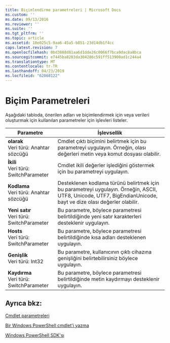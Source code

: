 ```yaml
---
title: Biçimlendirme parametreleri | Microsoft Docs
ms.custom: ''
ms.date: 09/13/2016
ms.reviewer: ''
ms.suite: ''
ms.tgt_pltfrm: ''
ms.topic: article
ms.assetid: 10e025c5-9aa6-45a5-b851-23d14db1f4cc
caps.latest.revision: 7
ms.openlocfilehash: 0bd3888d81aa6d1dde26c0066f7bca9dac8a8bca
ms.sourcegitcommit: e7445ba8203da304286c591ff513900ad1c244a4
ms.translationtype: MT
ms.contentlocale: tr-TR
ms.lasthandoff: 04/23/2019
ms.locfileid: "62068122"
---
```

# <a name="format-parameters"></a>Biçim Parametreleri

Aşağıdaki tabloda, önerilen adları ve biçimlendirmek için veya verileri oluşturmak için kullanılan parametreler için işlevleri listeler.

|Parametre|İşlevsellik|
|---|---|
|**olarak**<br>Veri türü: Anahtar sözcüğü|Cmdlet çıktı biçimini belirtmek için bu parametreyi uygulayın. Örneğin, olası değerleri metin veya komut dosyası olabilir.|
|**İkili**<br>Veri türü: SwitchParameter|Cmdlet ikili değerler işlediğini göstermek için bu parametreyi uygulayın.|
|**Kodlama**<br>Veri türü: Anahtar sözcüğü|Desteklenen kodlama türünü belirtmek için bu parametreyi uygulayın. Örneğin, ASCII, UTF8, Unicode, UTF7, BigEndianUnicode, bayt ve dize olası değerler olabilir.|
|**Yeni satır**<br>Veri türü: SwitchParameter|Bu parametre, böylece parametresi belirtildiğinde yeni satır karakterleri desteklenir uygulayın.|
|**Hosts**<br>Veri türü: SwitchParameter|Bu parametre, böylece parametresi belirtildiğinde kısa adları desteklenen uygulayın.|
|**Genişlik**<br>Veri türü: Int32|Bu parametre, kullanıcının çıktı cihazına genişliğini belirtebilirsiniz böylece uygulayın.|
|**Kaydırma**<br>Veri türü: SwitchParameter|Bu parametre, böylece parametresi belirtildiğinde metin kaydırmayı desteklenir uygulayın.|
## <a name="see-also"></a>Ayrıca bkz:

[Cmdlet parametreleri](./cmdlet-parameters.md)

[Bir Windows PowerShell cmdlet'i yazma](./writing-a-windows-powershell-cmdlet.md)

[Windows PowerShell SDK'sı](../windows-powershell-reference.md)
